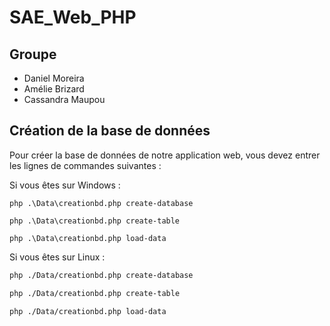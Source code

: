 # SAE_Web_PHP

## Groupe

- Daniel Moreira
- Amélie Brizard
- Cassandra Maupou

## Création de la base de données
Pour créer la base de données de notre application web, vous devez entrer les lignes de commandes suivantes :

Si vous êtes sur Windows :
```shell
php .\Data\creationbd.php create-database

php .\Data\creationbd.php create-table

php .\Data\creationbd.php load-data
```

Si vous êtes sur Linux :
```bash
php ./Data/creationbd.php create-database

php ./Data/creationbd.php create-table

php ./Data/creationbd.php load-data
```

